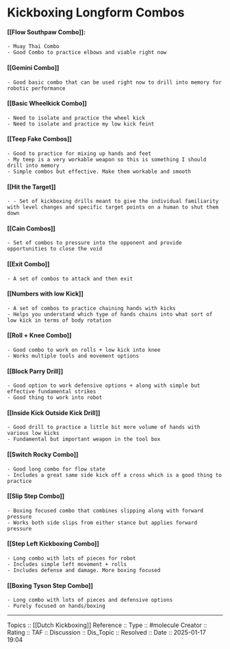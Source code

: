 # Kickboxing Longform Combos

#### [[Flow Southpaw Combo]]:
	- Muay Thai Combo
	- Good Combo to practice elbows and viable right now

#### [[Gemini Combo]]
	- Good basic combo that can be used right now to drill into memory for robotic performance 

#### [[Basic Wheelkick Combo]]
	- Need to isolate and practice the wheel kick
	- Need to isolate and practice my low kick feint

#### [[Teep Fake Combos]]
	- Good to practice for mixing up hands and feet
	- My teep is a very workable weapon so this is something I should drill into memory
	- Simple combos but effective. Make them workable and smooth

#### [[Hit the Target]]
	- - Set of kickboxing drills meant to give the individual familiarity with level changes and specific target points on a human to shut them down

#### [[Cain Combos]]
	- Set of combos to pressure into the opponent and provide opportunities to close the void

#### [[Exit Combo]]
	- A set of combos to attack and then exit

#### [[Numbers with low Kick]]
	- A set of combos to practice chaining hands with kicks
	- Helps you understand which type of hands chains into what sort of low kick in terms of body rotation

#### [[Roll + Knee Combo]]

	- Good combo to work on rolls + low kick into knee
	- Works multiple tools and movement options

#### [[Block Parry Drill]]
	- Good option to work defensive options + along with simple but effective fundamental strikes
	- Good thing to work into robot

#### [[Inside Kick Outside Kick Drill]]
	- Good drill to practice a little bit more volume of hands with various low kicks
	- Fundamental but important weapon in the tool box

#### [[Switch Rocky Combo]]
	- Good long combo for flow state
	- Includes a great same side kick off a cross which is a good thing to practice

#### [[Slip Step Combo]]
	- Boxing focused combo that combines slipping along with forward pressure
	- Works both side slips from either stance but applies forward pressure

#### [[Step Left Kickboxing Combo]]
	- Long combo with lots of pieces for robot
	- Includes simple left movement + rolls
	- Includes defense and damage. More boxing focused
#### [[Boxing Tyson Step Combo]]
	- Long combo with lots of pieces and defensive options
	- Purely focused on hands/boxing


---
Topics ::  [[Dutch Kickboxing]] 
Reference ::
Type :: #molecule
Creator ::
Rating ::
TAF ::
Discussion ::
Dis_Topic :: 
Resolved ::
Date :: 2025-01-17 19:04
